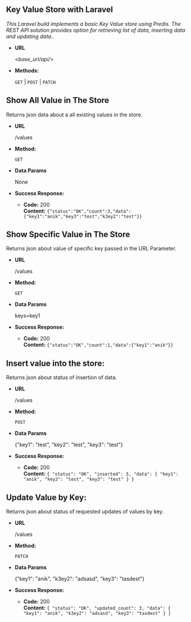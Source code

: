 **Key Value Store with Laravel**
----
  _This Laravel build implements a basic Key Value store using Predis. The REST API solution provides option for retrieving list of data, inserting data and updating data.._

* **URL**

  <_base_url/api/_>

* **Methods:**
  

  `GET` | `POST` | `PATCH` 
  

**Show All Value in The Store**
----
  Returns json data about a all existing values in the store.

* **URL**

  /values

* **Method:**

  `GET`
  

* **Data Params**

  None

* **Success Response:**

  * **Code:** 200 <br />
    **Content:** `{"status":"OK","count":3,"data":{"key1":"anik","key3":"test","k3ey2":"test"}}`
    
**Show Specific Value in The Store**
----
  Returns json about value of specific key passed in the URL Parameter.

* **URL**

  /values

* **Method:**

  `GET`
  

* **Data Params**

  keys=key1

* **Success Response:**

  * **Code:** 200 <br />
    **Content:** `{"status":"OK","count":1,"data":{"key1":"anik"}}`
    
 **Insert value into the store:**
----
  Returns json about status of insertion of data.

* **URL**

  /values

* **Method:**

  `POST`
  

* **Data Params**

  {"key1": "test", "key2": "test", "key3": "test"}

* **Success Response:**

  * **Code:** 200 <br />
    **Content:** `{
    "status": "OK",
    "inserted": 3,
    "data": {
        "key1": "anik",
        "key2": "test",
        "key3": "test"
    }
}`

**Update Value by Key:**
----
  Returns json about status of requested updates of values by key.

* **URL**

  /values

* **Method:**

  `PATCH`
  

* **Data Params**

  {"key1": "anik", "k3ey2": "adsasd", "key3": "tasdest"}

* **Success Response:**

  * **Code:** 200 <br />
    **Content:** `{
    "status": "OK",
    "updated_count": 3,
    "data": {
        "key1": "anik",
        "k3ey2": "adsasd",
        "key3": "tasdest"
    }
}`


